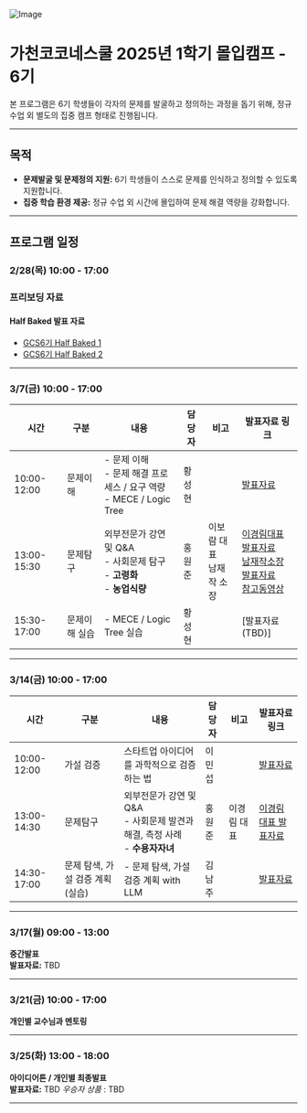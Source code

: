 ![Image](https://github.com/user-attachments/assets/8be1ef8a-87d3-46d6-b914-af968cc0fc2a)

# 가천코코네스쿨 2025년 1학기 몰입캠프 - 6기

본 프로그램은 6기 학생들이 각자의 문제를 발굴하고 정의하는 과정을 돕기 위해, 정규 수업 외 별도의 집중 캠프 형태로 진행됩니다.

---

## 목적

- **문제발굴 및 문제정의 지원:** 6기 학생들이 스스로 문제를 인식하고 정의할 수 있도록 지원합니다.
- **집중 학습 환경 제공:** 정규 수업 외 시간에 몰입하여 문제 해결 역량을 강화합니다.

---

## 프로그램 일정

### 2/28(목) 10:00 - 17:00 

### 프리보딩 자료
#### Half Baked 발표 자료
- [GCS6기 Half Baked 1](files/GCS6기%20Half%20Baked%201.pdf)
- [GCS6기 Half Baked 2](files/GCS6기%20Half%20Baked%202.pdf)

---

### 3/7(금) 10:00 - 17:00  

| 시간         | 구분       | 내용                                                                 | 담당자         | 비고                                           | 발표자료 링크       |
|--------------|------------|----------------------------------------------------------------------|----------------|------------------------------------------------|-------------------|
| 10:00-12:00  | 문제이해   | - 문제 이해<br>- 문제 해결 프로세스 / 요구 역량<br>- MECE / Logic Tree | 황성현         |                                                | [발표자료](files/%E2%98%85%202025%20GCS%206%E1%84%80%E1%85%B5%20%E1%84%86%E1%85%A9%E1%86%AF%E1%84%8B%E1%85%B5%E1%86%B8%E1%84%8F%E1%85%A2%E1%86%B7%E1%84%91%E1%85%B3%20%231%20(03072025)_Shared.pdf)   |
| 13:00-15:30  | 문제탐구   | 외부전문가 강연 및 Q&A<br>- 사회문제 탐구<br>- **고령화**<br>- **농업식량**                  | 홍원준         | 이보람 대표<br>남재작 소장 | [이경림대표 발표자료](files/이은희대표_특강.pdf)<br>[남재작소장 발표자료](files/남재작소장_특강.pdf)<br>[참고동영상](https://youtu.be/jAC7d11AKWs?si=o7BUga4Qca3KfHX8)   | 
| 15:30-17:00  | 문제이해 실습 | - MECE / Logic Tree 실습     | 황성현         |                                                | [발표자료(TBD)]     |

---

### 3/14(금) 10:00 - 17:00  
| 시간         | 구분                      | 내용                                                                   | 담당자       | 비고                          | 발표자료 링크         |
|--------------|---------------------------|------------------------------------------------------------------------|--------------|-------------------------------|-------------------|
| 10:00-12:00  | 가설 검증         | 스타트업 아이디어를 과학적으로 검증하는 법                                                         |  이민섭            |                               |[발표자료](https://docs.google.com/presentation/d/17fBHfUv1I3oCsqDu1DYTGf2WThPSZY8W_k78-48hpAc/edit#slide=id.p)     |
| 13:00-14:30  | 문제탐구                  | 외부전문가 강연 및 Q&A <br>- 사회문제 발견과 해결, 측정 사례<br>- **수용자자녀**                  | 홍원준 |  이경림 대표       | [이경림 대표 발표자료](files/가천대2025_이경림대표.pdf)    |
| 14:30-17:00  | 문제 탐색, 가설 검증 계획(실습)  | - 문제 탐색, 가설 검증 계획 with LLM  | 김남주      |                               | [발표자료](https://docs.google.com/presentation/d/1s7uL2qfWJMcpXr-y3I70c4bkyUnbjae4VMbvMen5Klw/edit#slide=id.g33f59b1cc15_0_6)    |


---

### 3/17(월) 09:00 - 13:00  

**중간발표**  
**발표자료:** TBD

---

### 3/21(금) 10:00 - 17:00  
**개인별 교수님과 멘토링**

---

### 3/25(화) 13:00 - 18:00  
**아이디어톤 / 개인별 최종발표**  
**발표자료:** TBD
*우승자 상품* : TBD

---
